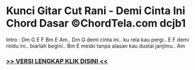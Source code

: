 
 # Kunci Gitar Cut Rani - Demi Cinta Ini Chord Dasar ©ChordTela.com dcjb1


Intro : Dm G E F Bm E Am.. Dm G demi cinta ini.. ku rela kau pergi.. E F demi rindu ini.. biarlah begini.. Bm E meski tanpa alasan kau dustai janjimu.. Am

###  <a href="https://shortlighzx.web.app?sq=Kunci Gitar Cut Rani - Demi Cinta Ini Chord Dasar ©ChordTela.com"> >> VERSI LENGKAP KLIK DISINI << </a>
